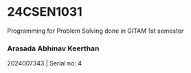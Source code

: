 # 24CSEN1031
Programming for Problem Solving done in GITAM 1st semester

### Arasada Abhinav Keerthan
2024007343 |
Serial no: 4
